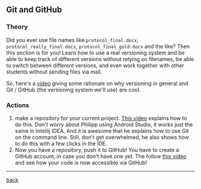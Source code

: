 ## Git and GitHub

### Theory

Did you ever use file names like `protocol_final.docx`, `protocol_really_final.docx`, `protocol_final_gold.docx` and the like? Then this section is for you! Learn how to use a real versioning system and be able to keep track of different versions without relying on filenames, be able to switch between different versions, and even work together with other students without sending files via mail.

So, here's a [video](https://www.youtube.com/watch?v=zqo08bQXU4Q&list=PLQkwcJG4YTCQTEk4J4btiOJBV0PhKjJVS&index=1) giving some rationale on why versioning in general and Git / GitHub (the versioning system we'll use) are cool.

### Actions

1. make a repository for your current project. [This video](https://www.youtube.com/watch?v=-7fyiIh-GX4&list=PLQkwcJG4YTCQTEk4J4btiOJBV0PhKjJVS&index=2) explains how to do this. Don't worry about Philipp using Android Studio, it works just the same in Intellij IDEA. And it is awesome that he explains how to use Git on the command line. Still, don't get overwhelmed, he also shows how to do this with a few clicks in the IDE.
2. Now you have a repository, push it to GitHub! You have to create a GitHub account, in case you don't have one yet. The follow [this video](https://www.youtube.com/watch?v=4arVMGJ0_Ww&list=PLQkwcJG4YTCQTEk4J4btiOJBV0PhKjJVS&index=6) and see how your code is now accessible via GitHub!

---

[back](../README.md)